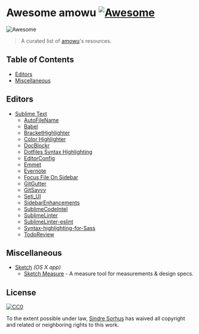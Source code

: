 # Awesome amowu [![Awesome](https://cdn.rawgit.com/sindresorhus/awesome/d7305f38d29fed78fa85652e3a63e154dd8e8829/media/badge.svg)](https://github.com/sindresorhus/awesome)

![Awesome](https://rawgit.com/sindresorhus/awesome/master/media/logo.svg)

> A curated list of [amowu](https://github.com/amowu)'s resources.

## Table of Contents

- [Editors](#editors)
- [Miscellaneous](#miscellaneous)

## Editors

- [Sublime Text](http://www.sublimetext.com/)
  - [AutoFileName](https://github.com/BoundInCode/AutoFileName)
  - [Babel](https://github.com/babel/babel-sublime)
  - [BracketHighlighter](https://github.com/facelessuser/BracketHighlighter)
  - [Color Highlighter](https://github.com/Monnoroch/ColorHighlighter)
  - [DocBlockr](https://github.com/spadgos/sublime-jsdocs)
  - [Dotfiles Syntax Highlighting](https://github.com/mattbanks/dotfiles-syntax-highlighting-st2)
  - [EditorConfig](https://github.com/sindresorhus/editorconfig-sublime)
  - [Emmet](https://github.com/sergeche/emmet-sublime)
  - [Evernote](https://github.com/bordaigorl/sublime-evernote)
  - [Focus File On Sidebar](https://github.com/miguelgraz/FocusFileOnSidebar)
  - [GitGutter](https://github.com/jisaacks/GitGutter)
  - [GitSavvy](https://github.com/divmain/GitSavvy)
  - [Seti_UI](https://github.com/mrmartineau/SetiUI-Icons-Sublime)
  - [SidebarEnhancements](https://github.com/titoBouzout/SideBarEnhancements)
  - [SublimeCodeIntel](https://github.com/SublimeCodeIntel/SublimeCodeIntel)
  - [SublimeLinter](https://github.com/SublimeLinter/SublimeLinter3)
  - [SublimeLinter-eslint](https://github.com/roadhump/SublimeLinter-eslint)
  - [Syntax-highlighting-for-Sass](https://github.com/P233/Syntax-highlighting-for-Sass)
  - [TodoReview](https://github.com/jonathandelgado/SublimeTodoReview)

## Miscellaneous

- [Sketch](https://github.com/diessica/awesome-sketch) *(OS X app)*
  - [Sketch Measure](https://github.com/utom/sketch-measure) - A measure tool for measurements & design specs.

## License

[![CC0](https://i.creativecommons.org/p/zero/1.0/88x31.png)](https://creativecommons.org/publicdomain/zero/1.0/)

To the extent possible under law, [Sindre Sorhus](http://sindresorhus.com) has waived all copyright and related or neighboring rights to this work.
